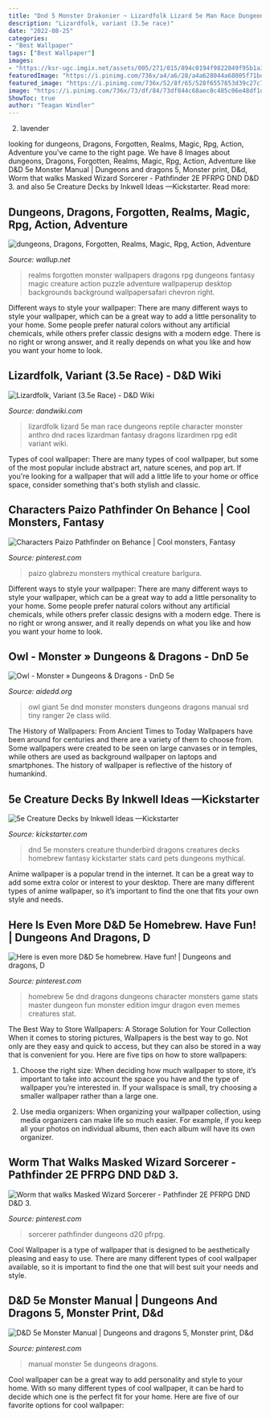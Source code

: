 ```yaml
---
title: "Dnd 5 Monster Drakonier ~ Lizardfolk Lizard 5e Man Race Dungeons Reptile Character Monster Anthro Dnd Races Lizardman Fantasy Dragons Lizardmen Rpg Edit Variant Wiki"
description: "Lizardfolk, variant (3.5e race)"
date: "2022-08-25"
categories:
- "Best Wallpaper"
tags: ["Best Wallpaper"]
images:
- "https://ksr-ugc.imgix.net/assets/005/271/015/894c0194f9822049f95b1a370780c7a3_original.jpg?w=680&amp;fit=max&amp;v=1454087267&amp;auto=format&amp;q=92&amp;s=4377db921c9f80e8f3c811afdbc94dc6"
featuredImage: "https://i.pinimg.com/736x/a4/a6/28/a4a628044a68005f71bd4d19b42cbef9--mythological-creatures-fantasy-creatures.jpg"
featured_image: "https://i.pinimg.com/736x/52/8f/65/528f6557853d39c27c7260458b244b52.jpg"
image: "https://i.pinimg.com/736x/73/df/84/73df844c68aec0c485c06e48df1db765.jpg"
ShowToc: true
author: "Teagan Windler"
---
```



2. lavender 

	

		
looking for dungeons, Dragons, Forgotten, Realms, Magic, Rpg, Action, Adventure you've came to the right page. We have 8 Images about dungeons, Dragons, Forgotten, Realms, Magic, Rpg, Action, Adventure like D&amp;D 5e Monster Manual | Dungeons and dragons 5, Monster print, D&amp;d, Worm that walks Masked Wizard Sorcerer - Pathfinder 2E PFRPG DND D&amp;D 3. and also 5e Creature Decks by Inkwell Ideas —Kickstarter. Read more:
		
    
## Dungeons, Dragons, Forgotten, Realms, Magic, Rpg, Action, Adventure

<img loading=lazy src="https://wallup.net/wp-content/uploads/2018/09/28/821411-dungeons-dragons-forgotten-realms-magic-rpg-action-adventure-puzzle-fantasy-monster-creature.jpg" onerror="this.onerror=null;this.src='https://tse4.mm.bing.net/th?id=OIP.GCTLNsKhFleeKMAKegLkwgHaFj&amp;pid=15.1';" alt="dungeons, Dragons, Forgotten, Realms, Magic, Rpg, Action, Adventure">

_Source: wallup.net_

>realms forgotten monster wallpapers dragons rpg dungeons fantasy magic creature action puzzle adventure wallpaperup desktop backgrounds background wallpapersafari chevron right. 

	

Different ways to style your wallpaper:
There are many different ways to style your wallpaper, which can be a great way to add a little personality to your home. Some people prefer natural colors without any artificial chemicals, while others prefer classic designs with a modern edge. There is no right or wrong answer, and it really depends on what you like and how you want your home to look.

    
## Lizardfolk, Variant (3.5e Race) - D&amp;D Wiki

<img loading=lazy src="http://www.dandwiki.com/w/images/a/aa/Original_lizardman_by_unknown_-_resized.png" onerror="this.onerror=null;this.src='https://tse2.mm.bing.net/th?id=OIP.AldrV04VG6TnMoT6XGs4BgAAAA&amp;pid=15.1';" alt="Lizardfolk, Variant (3.5e Race) - D&amp;D Wiki">

_Source: dandwiki.com_

>lizardfolk lizard 5e man race dungeons reptile character monster anthro dnd races lizardman fantasy dragons lizardmen rpg edit variant wiki. 

	

Types of cool wallpaper:
There are many types of cool wallpaper, but some of the most popular include abstract art, nature scenes, and pop art. If you're looking for a wallpaper that will add a little life to your home or office space, consider something that's both stylish and classic.

    
## Characters Paizo Pathfinder On Behance | Cool Monsters, Fantasy

<img loading=lazy src="https://i.pinimg.com/736x/a4/a6/28/a4a628044a68005f71bd4d19b42cbef9--mythological-creatures-fantasy-creatures.jpg" onerror="this.onerror=null;this.src='https://tse1.mm.bing.net/th?id=OIP.p0Cohv7C2egLavmTgNmARAHaJ3&amp;pid=15.1';" alt="Characters Paizo Pathfinder on Behance | Cool monsters, Fantasy">

_Source: pinterest.com_

>paizo glabrezu monsters mythical creature barlgura. 

	

Different ways to style your wallpaper:
There are many different ways to style your wallpaper, which can be a great way to add a little personality to your home. Some people prefer natural colors without any artificial chemicals, while others prefer classic designs with a modern edge. There is no right or wrong answer, and it really depends on what you like and how you want your home to look.

    
## Owl - Monster » Dungeons &amp; Dragons - DnD 5e

<img loading=lazy src="https://www.aidedd.org/dnd/images/owl.jpg" onerror="this.onerror=null;this.src='https://tse4.mm.bing.net/th?id=OIP.-imL-iPz2eD14-VrDe8lqAHaNa&amp;pid=15.1';" alt="Owl - Monster » Dungeons &amp; Dragons - DnD 5e">

_Source: aidedd.org_

>owl giant 5e dnd monster monsters dungeons dragons manual srd tiny ranger 2e class wild. 

	

The History of Wallpapers: From Ancient Times to Today
Wallpapers have been around for centuries and there are a variety of them to choose from. Some wallpapers were created to be seen on large canvases or in temples, while others are used as background wallpaper on laptops and smartphones. The history of wallpaper is reflective of the history of humankind.

    
## 5e Creature Decks By Inkwell Ideas —Kickstarter

<img loading=lazy src="https://ksr-ugc.imgix.net/assets/005/271/015/894c0194f9822049f95b1a370780c7a3_original.jpg?w=680&amp;fit=max&amp;v=1454087267&amp;auto=format&amp;q=92&amp;s=4377db921c9f80e8f3c811afdbc94dc6" onerror="this.onerror=null;this.src='https://tse4.mm.bing.net/th?id=OIP.AnCORt4LJDMnx6iuxj6vVgHaFO&amp;pid=15.1';" alt="5e Creature Decks by Inkwell Ideas —Kickstarter">

_Source: kickstarter.com_

>dnd 5e monsters creature thunderbird dragons creatures decks homebrew fantasy kickstarter stats card pets dungeons mythical. 

	

Anime wallpaper is a popular trend in the internet. It can be a great way to add some extra color or interest to your desktop. There are many different types of anime wallpaper, so it’s important to find the one that fits your own style and needs.

    
## Here Is Even More D&amp;D 5e Homebrew. Have Fun! | Dungeons And Dragons, D

<img loading=lazy src="https://i.pinimg.com/736x/73/df/84/73df844c68aec0c485c06e48df1db765.jpg" onerror="this.onerror=null;this.src='https://tse1.mm.bing.net/th?id=OIP.N7DAMKIeh_YFnpjlo8fPJgAAAA&amp;pid=15.1';" alt="Here is even more D&amp;D 5e homebrew. Have fun! | Dungeons and dragons, D">

_Source: pinterest.com_

>homebrew 5e dnd dragons dungeons character monsters game stats master dungeon fun monster edition imgur dragon even memes creatures stat. 

	

The Best Way to Store Wallpapers: A Storage Solution for Your Collection
When it comes to storing pictures, Wallpapers is the best way to go. Not only are they easy and quick to access, but they can also be stored in a way that is convenient for you. Here are five tips on how to store wallpapers:
1) Choose the right size: When deciding how much wallpaper to store, it’s important to take into account the space you have and the type of wallpaper you’re interested in. If your wallspace is small, try choosing a smaller wallpaper rather than a large one.

2) Use media organizers: When organizing your wallpaper collection, using media organizers can make life so much easier. For example, if you keep all your photos on individual albums, then each album will have its own organizer.

    
## Worm That Walks Masked Wizard Sorcerer - Pathfinder 2E PFRPG DND D&amp;D 3.

<img loading=lazy src="https://i.pinimg.com/736x/52/8f/65/528f6557853d39c27c7260458b244b52.jpg" onerror="this.onerror=null;this.src='https://tse4.mm.bing.net/th?id=OIP.jqU-i_xdpU_lIjIQjWdAHQHaJ_&amp;pid=15.1';" alt="Worm that walks Masked Wizard Sorcerer - Pathfinder 2E PFRPG DND D&amp;D 3.">

_Source: pinterest.com_

>sorcerer pathfinder dungeons d20 pfrpg. 

	

Cool Wallpaper is a type of wallpaper that is designed to be aesthetically pleasing and easy to use. There are many different types of cool wallpaper available, so it is important to find the one that will best suit your needs and style.

    
## D&amp;D 5e Monster Manual | Dungeons And Dragons 5, Monster Print, D&amp;d

<img loading=lazy src="https://i.pinimg.com/736x/04/e0/2a/04e02a54b07e4fc12369008f0cf01ef1.jpg" onerror="this.onerror=null;this.src='https://tse3.mm.bing.net/th?id=OIP.yYVSNVgklC5wrLh5LKe8TwHaKC&amp;pid=15.1';" alt="D&amp;D 5e Monster Manual | Dungeons and dragons 5, Monster print, D&amp;d">

_Source: pinterest.com_

>manual monster 5e dungeons dragons. 

	

Cool wallpaper can be a great way to add personality and style to your home. With so many different types of cool wallpaper, it can be hard to decide which one is the perfect fit for your home. Here are five of our favorite options for cool wallpaper: 

